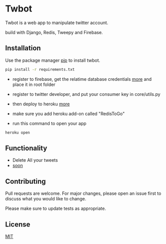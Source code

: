 # Twbot

Twbot is a web app to manipulate twitter account.

build with Django, Redis, Tweepy and Firebase.

## Installation

Use the package manager [pip](https://pip.pypa.io/en/stable/) to install twbot.

```bash
pip install -r requirements.txt
```
- register to firebase, get the relatime database credentials  [more](https://firebase.google.com/docs/admin/setup) and place it in root folder

- register to twitter developer, and put your consumer key in core/utils.py

- then deploy to heroku [more](https://devcenter.heroku.com/articles/getting-started-with-python?singlepage=true)

- make sure you add heroku add-on called "RedisToGo"

- run this command to open your app 
```bash
heroku open
```

## Functionality

- Delete All your tweets
- [soon](#)


## Contributing
Pull requests are welcome. For major changes, please open an issue first to discuss what you would like to change.

Please make sure to update tests as appropriate.

## License
[MIT](https://choosealicense.com/licenses/mit/)
